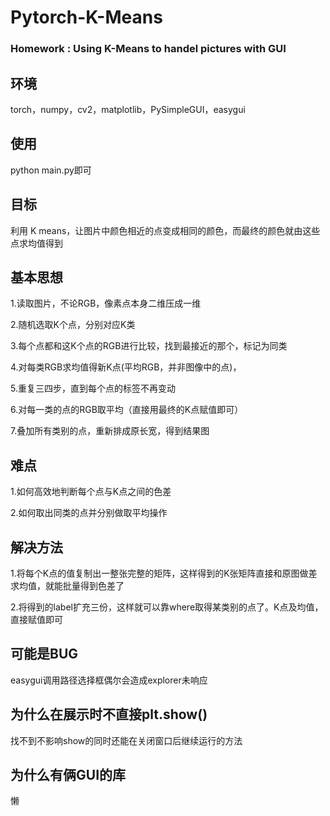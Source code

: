 # Pytorch-K-Means
### Homework : Using K-Means to handel pictures with GUI

## 环境
torch，numpy，cv2，matplotlib，PySimpleGUI，easygui

## 使用
python main.py即可

## 目标
利用 K means，让图片中颜色相近的点变成相同的颜色，而最终的颜色就由这些点求均值得到

## 基本思想
1.读取图片，不论RGB，像素点本身二维压成一维

2.随机选取K个点，分别对应K类

3.每个点都和这K个点的RGB进行比较，找到最接近的那个，标记为同类

4.对每类RGB求均值得新K点(平均RGB，并非图像中的点)，

5.重复三四步，直到每个点的标签不再变动

6.对每一类的点的RGB取平均（直接用最终的K点赋值即可）

7.叠加所有类别的点，重新排成原长宽，得到结果图

## 难点
1.如何高效地判断每个点与K点之间的色差

2.如何取出同类的点并分别做取平均操作

## 解决方法
1.将每个K点的值复制出一整张完整的矩阵，这样得到的K张矩阵直接和原图做差求均值，就能批量得到色差了

2.将得到的label扩充三份，这样就可以靠where取得某类别的点了。K点及均值，直接赋值即可

## 可能是BUG
easygui调用路径选择框偶尔会造成explorer未响应

## 为什么在展示时不直接plt.show()
找不到不影响show的同时还能在关闭窗口后继续运行的方法

## 为什么有俩GUI的库
懒
